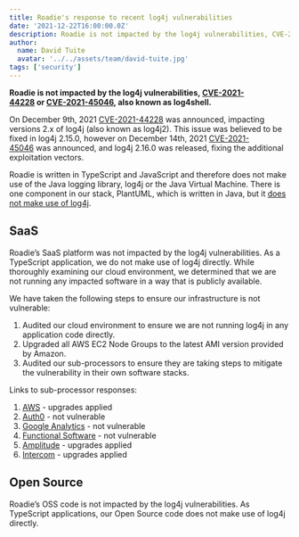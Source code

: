```yaml
---
title: Roadie's response to recent log4j vulnerabilities
date: '2021-12-22T16:00:00.0Z'
description: Roadie is not impacted by the log4j vulnerabilities, CVE-2021-44228 or CVE-2021-45046, also known as log4shell.
author:
  name: David Tuite
  avatar: '../../assets/team/david-tuite.jpg'
tags: ['security']
---
```


**Roadie is not impacted by the log4j vulnerabilities, [CVE-2021-44228](https://cve.mitre.org/cgi-bin/cvename.cgi?name=CVE-2021-44228) or [CVE-2021-45046](https://cve.mitre.org/cgi-bin/cvename.cgi?name=CVE-2021-45046), also known as log4shell.**

On December 9th, 2021 [CVE-2021-44228](https://cve.mitre.org/cgi-bin/cvename.cgi?name=CVE-2021-44228) was announced, impacting versions 2.x of log4j (also known as log4j2). This issue was believed to be fixed in log4j 2.15.0, however on December 14th, 2021 [CVE-2021-45046](https://cve.mitre.org/cgi-bin/cvename.cgi?name=CVE-2021-45046) was announced, and log4j 2.16.0 was released, fixing the additional exploitation vectors.

Roadie is written in TypeScript and JavaScript and therefore does not make use of the Java logging library, log4j or the Java Virtual Machine. There is one component in our stack, PlantUML, which is written in Java, but it [does not make use of log4j](https://forum.plantuml.net/15151/is-plantuml-affected-by-log4j-security-vulnerability).

## SaaS

Roadie’s SaaS platform was not impacted by the log4j vulnerabilities. As a TypeScript application, we do not make use of log4j directly. While thoroughly examining our cloud environment, we determined that we are not running any impacted software in a way that is publicly available. 

We have taken the following steps to ensure our infrastructure is not vulnerable:

1. Audited our cloud environment to ensure we are not running log4j in any application code directly.
2. Upgraded all AWS EC2 Node Groups to the latest AMI version provided by Amazon.
3. Audited our sub-processors to ensure they are taking steps to mitigate the vulnerability in their own software stacks.

Links to sub-processor responses:

1. [AWS](https://aws.amazon.com/blogs/security/using-aws-security-services-to-protect-against-detect-and-respond-to-the-log4j-vulnerability/) - upgrades applied
2. [Auth0](https://auth0.com/blog/auth0s-response-to-log4j/) - not vulnerable
3. [Google Analytics](https://security.googleblog.com/2021/12/apache-log4j-vulnerability.html) - not vulnerable
4. [Functional Software](https://blog.sentry.io/2021/12/15/sentrys-response-to-log4j-vulnerability-cve-2021-44228) - not vulnerable
5. [Amplitude](https://amplitude.com/blog/log4j-vulnerability) - upgrades applied
6. [Intercom](https://www.intercomstatus.com/) - upgrades applied

## Open Source

Roadie’s OSS code is not impacted by the log4j vulnerabilities. As TypeScript applications, our Open Source code does not make use of log4j directly.

